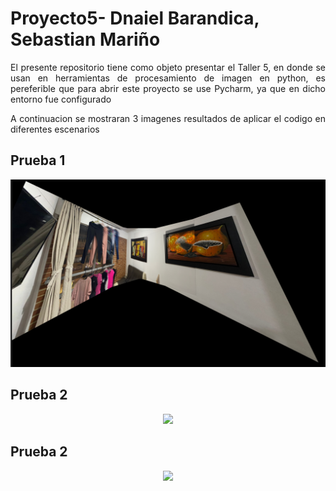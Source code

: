 # Proyecto5- Dnaiel Barandica, Sebastian Mariño

<p align="justify"> El presente repositorio tiene como objeto presentar el Taller 5, en donde se usan en herramientas de procesamiento de imagen en python,
es pereferible que para abrir este proyecto se use Pycharm, ya que en dicho entorno fue configurado</p>

<p align="justify">A continuacion se mostraran 3 imagenes resultados de aplicar el codigo en diferentes escenarios</p>

## Prueba 1
<p  align="center">
   <img src=Prueba22.PNG>
</p>


## Prueba 2
<p  align="center">
   <img src=prueba.png>
</p>

## Prueba 2
<p  align="center">
   <img src=Resultado.png>
</p>

